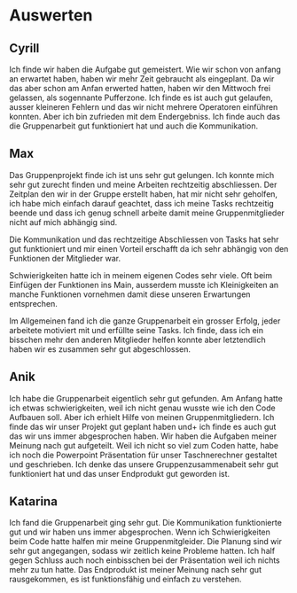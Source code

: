 # Auswerten
## Cyrill
Ich finde wir haben die Aufgabe gut gemeistert. Wie wir schon von anfang an erwartet haben, haben wir mehr Zeit gebraucht als eingeplant. Da wir das aber schon am Anfan erwerted hatten, haben wir den Mittwoch frei gelassen, als sogennante Pufferzone. Ich finde es ist auch gut gelaufen, ausser kleineren Fehlern und das wir nicht mehrere Operatoren einführen konnten. Aber ich bin zufrieden mit dem Endergebniss. Ich finde auch das die Gruppenarbeit gut funktioniert hat und auch die Kommunikation.
## Max
Das Gruppenprojekt finde ich ist uns sehr gut gelungen. Ich konnte mich sehr gut zurecht finden und meine Arbeiten rechtzeitig abschliessen. Der Zeitplan den wir in der Gruppe erstellt haben, hat mir nicht sehr geholfen, ich habe mich einfach darauf geachtet, dass ich meine Tasks rechtzeitig beende und dass ich genug schnell arbeite damit meine Gruppenmitglieder nicht auf mich abhängig sind.

Die Kommunikation und das rechtzeitige Abschliessen von Tasks hat sehr gut funktioniert und mir einen Vorteil erschafft da ich sehr abhängig von den Funktionen der Mitglieder war.

Schwierigkeiten hatte ich in meinem eigenen Codes sehr viele. Oft beim Einfügen der Funktionen ins Main, ausserdem musste ich Kleinigkeiten an manche Funktionen vornehmen damit diese unseren Erwartungen entsprechen.

Im Allgemeinen fand ich die ganze Gruppenarbeit ein grosser Erfolg, jeder arbeitete motiviert mit und erfüllte seine Tasks. Ich finde, dass ich ein bisschen mehr den anderen Mitglieder helfen konnte aber letztendlich haben wir es zusammen sehr gut abgeschlossen.
## Anik
Ich habe die Gruppenarbeit eigentlich sehr gut gefunden. Am Anfang hatte ich etwas schwierigkeiten, weil ich nicht genau wusste wie ich den Code Aufbauen soll. Aber ich erhielt Hilfe von meinen Gruppenmitgliedern. Ich finde das wir unser Projekt gut geplant haben und+ ich finde es auch gut das wir uns immer abgesprochen haben. Wir haben die Aufgaben meiner Meinung nach gut aufgeteilt. Weil ich nicht so viel zum Coden hatte, habe ich noch die Powerpoint Präsentation für unser Taschnerechner gestaltet und geschrieben. Ich denke das unsere Gruppenzusammenabeit sehr gut funktioniert hat und das unser Endprodukt gut geworden ist.
## Katarina
Ich fand die Gruppenarbeit ging sehr gut. Die Kommunikation funktionierte gut und wir haben uns immer abgesprochen. Wenn ich Schwierigkeiten beim Code hatte halfen mir meine Gruppenmitgleider. Die Planung sind wir sehr gut angegangen, sodass wir zeitlich keine Probleme hatten. Ich half gegen Schluss auch noch einbisschen bei der Präsentation weil ich nichts mehr zu tun hatte. Das Endprodukt ist meiner Meinung nach sehr gut rausgekommen, es ist funktionsfähig und einfach zu verstehen.
